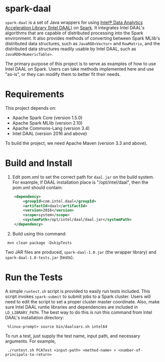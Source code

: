 spark-daal
==========

`spark-daal` is a set of Java wrappers for using [Intel&reg; Data Analytics Acceleration
Library (Intel DAAL)](https://software.intel.com/intel-daal) on
[Spark](http://spark.apache.org). It integrates Intel DAAL's algorithms that are
capable of distributed processing into the Spark environment. It also provides
methods of converting between Spark MLlib's distributed data structures, such as
`JavaRDD<Vector>` and `RowMatrix`, and the distributed data structures readily
usable by Intel DAAL, such as `JavaRDD<NumericTable>`.

The primary purpose of this project is to serve as examples of how to use Intel
DAAL on Spark. Users can take methods implemented here and use "as-is", or they
can modify them to better fit their needs.


Requirements
============

This project depends on:

* Apache Spark Core (version 1.5.0)
* Apache Spark MLlib (version 2.10)
* Apache Commons-Lang (version 3.4)
* Intel DAAL (version 2016 and above)

To build the project, we need Apache Maven (version 3.3 and above). 

Build and Install
=================

1. Edit pom.xml to set the correct path for `daal.jar` on the build system. For
   example, if DAAL installation place is "/opt/intel/daal", then the pom.xml
   should contain:

```xml
    <dependency>
  		<groupId>com.intel.daal</groupId>
  		<artifactId>daal</artifactId>
  		<version>2016</version>
  		<scope>system</scope>
  		<systemPath>/opt/intel/daal/daal.jar</systemPath>
  	</dependency>
 ```

2. Build using this command:

```
 mvn clean package -DskipTests
```

Two JAR files are produced, `spark-daal-1.0.jar` (the wrapper library) and
`spark-daal-1.0-tests.jar` (tests). 

Run the Tests
=============

A simple `runtest.sh` script is provided to easily run tests included. This
script invokes `spark-submit` to submit jobs to a Spark cluster. Users will need
to edit the script to set a proper cluster master coordinate. Also, make sure
Intel DAAL runtie libraries and dependencies are included in `LD_LIBRARY_PATH`.
The best way to do this is run this command from Intel DAAL's installation
directory:

```
 %linux-prompt> source bin/daalvars.sh intel64
```

To run a test, just supply the test name, input path, and necessary arguments.
For example,

```
 ./runtest.sh PCATest <input-path> <method-name> > <number-of-principals-to-return>
```
